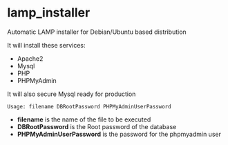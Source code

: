 # lamp_installer
Automatic LAMP installer for Debian/Ubuntu based distribution

It will install these services:
- Apache2
- Mysql
- PHP
- PHPMyAdmin

It will also secure Mysql ready for production

```
Usage: filename DBRootPassword PHPMyAdminUserPassword
```
- **filename** is the name of the file to be executed
- **DBRootPassword** is the Root password of the database
- **PHPMyAdminUserPassword** is the password for the phpmyadmin user